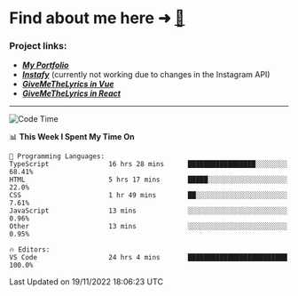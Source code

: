 # Find about me here ➜ [🧑](https://pauabella.dev)

### Project links:
- ***[My Portfolio](https://pauabella.dev)***
- ***[Instafy](https://instafy.me)*** (currently not working due to changes in the Instagram API)
- ***[GiveMeTheLyrics in Vue](https://lyrics.pauabella.dev)***
- ***[GiveMeTheLyrics in React](https://pauabella.dev/GiveMeTheLyrics)***

---
<!--START_SECTION:waka-->
![Code Time](http://img.shields.io/badge/Code%20Time-1%2C656%20hrs%2039%20mins-blue)

📊 **This Week I Spent My Time On** 

```text
💬 Programming Languages: 
TypeScript               16 hrs 28 mins      █████████████████░░░░░░░░   68.41% 
HTML                     5 hrs 17 mins       █████░░░░░░░░░░░░░░░░░░░░   22.0% 
CSS                      1 hr 49 mins        ██░░░░░░░░░░░░░░░░░░░░░░░   7.61% 
JavaScript               13 mins             ░░░░░░░░░░░░░░░░░░░░░░░░░   0.96% 
Other                    13 mins             ░░░░░░░░░░░░░░░░░░░░░░░░░   0.95%

🔥 Editors: 
VS Code                  24 hrs 4 mins       █████████████████████████   100.0%

```


 Last Updated on 19/11/2022 18:06:23 UTC
<!--END_SECTION:waka-->

